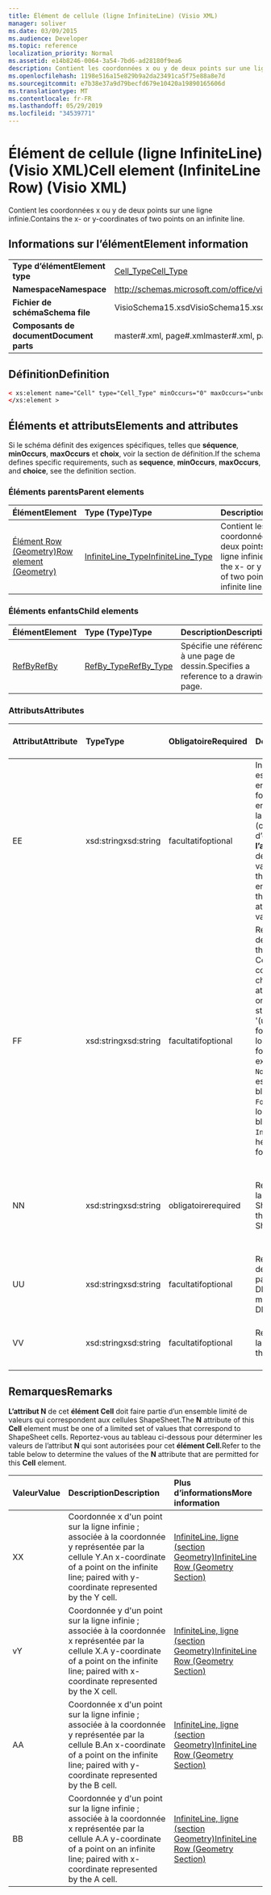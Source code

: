 ```yaml
---
title: Élément de cellule (ligne InfiniteLine) (Visio XML)
manager: soliver
ms.date: 03/09/2015
ms.audience: Developer
ms.topic: reference
localization_priority: Normal
ms.assetid: e14b8246-0064-3a54-7bd6-ad28180f9ea6
description: Contient les coordonnées x ou y de deux points sur une ligne infinie.
ms.openlocfilehash: 1198e516a15e829b9a2da23491ca5f75e88a8e7d
ms.sourcegitcommit: e7b38e37a9d79becfd679e10420a19890165606d
ms.translationtype: MT
ms.contentlocale: fr-FR
ms.lasthandoff: 05/29/2019
ms.locfileid: "34539771"
---
```

# <a name="cell-element-infiniteline-row-visio-xml"></a><span data-ttu-id="aed37-103">Élément de cellule (ligne InfiniteLine) (Visio XML)</span><span class="sxs-lookup"><span data-stu-id="aed37-103">Cell element (InfiniteLine Row) (Visio XML)</span></span>

<span data-ttu-id="aed37-104">Contient les coordonnées x ou y de deux points sur une ligne infinie.</span><span class="sxs-lookup"><span data-stu-id="aed37-104">Contains the x- or y-coordinates of two points on an infinite line.</span></span>
  
## <a name="element-information"></a><span data-ttu-id="aed37-105">Informations sur l’élément</span><span class="sxs-lookup"><span data-stu-id="aed37-105">Element information</span></span>

|||
|:-----|:-----|
|<span data-ttu-id="aed37-106">**Type d’élément**</span><span class="sxs-lookup"><span data-stu-id="aed37-106">**Element type**</span></span> <br/> |[<span data-ttu-id="aed37-107">Cell_Type</span><span class="sxs-lookup"><span data-stu-id="aed37-107">Cell_Type</span></span>](cell_type-complextypevisio-xml.md) <br/> |
|<span data-ttu-id="aed37-108">**Namespace**</span><span class="sxs-lookup"><span data-stu-id="aed37-108">**Namespace**</span></span> <br/> |http://schemas.microsoft.com/office/visio/2012/main  <br/> |
|<span data-ttu-id="aed37-109">**Fichier de schéma**</span><span class="sxs-lookup"><span data-stu-id="aed37-109">**Schema file**</span></span> <br/> |<span data-ttu-id="aed37-110">VisioSchema15.xsd</span><span class="sxs-lookup"><span data-stu-id="aed37-110">VisioSchema15.xsd</span></span>  <br/> |
|<span data-ttu-id="aed37-111">**Composants de document**</span><span class="sxs-lookup"><span data-stu-id="aed37-111">**Document parts**</span></span> <br/> |<span data-ttu-id="aed37-112">master#.xml, page#.xml</span><span class="sxs-lookup"><span data-stu-id="aed37-112">master#.xml, page#.xml</span></span>  <br/> |
   
## <a name="definition"></a><span data-ttu-id="aed37-113">Définition</span><span class="sxs-lookup"><span data-stu-id="aed37-113">Definition</span></span>

```XML
< xs:element name="Cell" type="Cell_Type" minOccurs="0" maxOccurs="unbounded" >
</xs:element >
```

## <a name="elements-and-attributes"></a><span data-ttu-id="aed37-114">Éléments et attributs</span><span class="sxs-lookup"><span data-stu-id="aed37-114">Elements and attributes</span></span>

<span data-ttu-id="aed37-115">Si le schéma définit des exigences spécifiques, telles que **séquence**, **minOccurs**, **maxOccurs** et **choix**, voir la section de définition.</span><span class="sxs-lookup"><span data-stu-id="aed37-115">If the schema defines specific requirements, such as **sequence**, **minOccurs**, **maxOccurs**, and **choice**, see the definition section.</span></span> 
  
### <a name="parent-elements"></a><span data-ttu-id="aed37-116">Éléments parents</span><span class="sxs-lookup"><span data-stu-id="aed37-116">Parent elements</span></span>

|<span data-ttu-id="aed37-117">**Élément**</span><span class="sxs-lookup"><span data-stu-id="aed37-117">**Element**</span></span>|<span data-ttu-id="aed37-118">**Type (Type)**</span><span class="sxs-lookup"><span data-stu-id="aed37-118">**Type**</span></span>|<span data-ttu-id="aed37-119">**Description**</span><span class="sxs-lookup"><span data-stu-id="aed37-119">**Description**</span></span>|
|:-----|:-----|:-----|
|[<span data-ttu-id="aed37-120">Élément Row (Geometry)</span><span class="sxs-lookup"><span data-stu-id="aed37-120">Row element (Geometry)</span></span>](row-element-geometry-sectionvisio-xml.md) <br/> |[<span data-ttu-id="aed37-121">InfiniteLine_Type</span><span class="sxs-lookup"><span data-stu-id="aed37-121">InfiniteLine_Type</span></span>](infiniteline_type-complextypevisio-xml.md) <br/> |<span data-ttu-id="aed37-122">Contient les coordonnées x ou y de deux points sur une ligne infinie.</span><span class="sxs-lookup"><span data-stu-id="aed37-122">Contains the x- or y-coordinates of two points on an infinite line.</span></span>  <br/> |
   
### <a name="child-elements"></a><span data-ttu-id="aed37-123">Éléments enfants</span><span class="sxs-lookup"><span data-stu-id="aed37-123">Child elements</span></span>

|<span data-ttu-id="aed37-124">**Élément**</span><span class="sxs-lookup"><span data-stu-id="aed37-124">**Element**</span></span>|<span data-ttu-id="aed37-125">**Type (Type)**</span><span class="sxs-lookup"><span data-stu-id="aed37-125">**Type**</span></span>|<span data-ttu-id="aed37-126">**Description**</span><span class="sxs-lookup"><span data-stu-id="aed37-126">**Description**</span></span>|
|:-----|:-----|:-----|
|[<span data-ttu-id="aed37-127">RefBy</span><span class="sxs-lookup"><span data-stu-id="aed37-127">RefBy</span></span>](refby-element-cell_type-complextypevisio-xml.md) <br/> |[<span data-ttu-id="aed37-128">RefBy_Type</span><span class="sxs-lookup"><span data-stu-id="aed37-128">RefBy_Type</span></span>](refby_type-complextypevisio-xml.md) <br/> |<span data-ttu-id="aed37-129">Spécifie une référence à une page de dessin.</span><span class="sxs-lookup"><span data-stu-id="aed37-129">Specifies a reference to a drawing page.</span></span>  <br/> |
   
### <a name="attributes"></a><span data-ttu-id="aed37-130">Attributs</span><span class="sxs-lookup"><span data-stu-id="aed37-130">Attributes</span></span>

|<span data-ttu-id="aed37-131">**Attribut**</span><span class="sxs-lookup"><span data-stu-id="aed37-131">**Attribute**</span></span>|<span data-ttu-id="aed37-132">**Type**</span><span class="sxs-lookup"><span data-stu-id="aed37-132">**Type**</span></span>|<span data-ttu-id="aed37-133">**Obligatoire**</span><span class="sxs-lookup"><span data-stu-id="aed37-133">**Required**</span></span>|<span data-ttu-id="aed37-134">**Description**</span><span class="sxs-lookup"><span data-stu-id="aed37-134">**Description**</span></span>|<span data-ttu-id="aed37-135">**Valeurs possibles**</span><span class="sxs-lookup"><span data-stu-id="aed37-135">**Possible values**</span></span>|
|:-----|:-----|:-----|:-----|:-----|
|<span data-ttu-id="aed37-136">E</span><span class="sxs-lookup"><span data-stu-id="aed37-136">E</span></span>  <br/> |<span data-ttu-id="aed37-137">xsd:string</span><span class="sxs-lookup"><span data-stu-id="aed37-137">xsd:string</span></span>  <br/> |<span data-ttu-id="aed37-138">facultatif</span><span class="sxs-lookup"><span data-stu-id="aed37-138">optional</span></span>  <br/> |<span data-ttu-id="aed37-139">Indique que la formule est évaluée à une erreur.</span><span class="sxs-lookup"><span data-stu-id="aed37-139">Indicates that the formula evaluates to an error.</span></span> <span data-ttu-id="aed37-140">La valeur de **E** est la valeur actuelle (chaîne de message d’erreur) ; la valeur de **l’attribut V** est la dernière valeur valide.</span><span class="sxs-lookup"><span data-stu-id="aed37-140">The value of **E** is the current value (an error message string); the value of the **V** attribute is the last valid value.</span></span>  <br/> |<span data-ttu-id="aed37-141">Chaîne de message d’erreur.</span><span class="sxs-lookup"><span data-stu-id="aed37-141">An error message string.</span></span>  <br/> |
|<span data-ttu-id="aed37-142">F</span><span class="sxs-lookup"><span data-stu-id="aed37-142">F</span></span>  <br/> |<span data-ttu-id="aed37-143">xsd:string</span><span class="sxs-lookup"><span data-stu-id="aed37-143">xsd:string</span></span>  <br/> |<span data-ttu-id="aed37-144">facultatif</span><span class="sxs-lookup"><span data-stu-id="aed37-144">optional</span></span>  <br/> | <span data-ttu-id="aed37-145">Représente la formule de l’élément.</span><span class="sxs-lookup"><span data-stu-id="aed37-145">Represents the element's formula.</span></span> <span data-ttu-id="aed37-146">Cet attribut peut contenir l’une des chaînes suivantes :</span><span class="sxs-lookup"><span data-stu-id="aed37-146">This attribute can contain one of the following strings:</span></span>  <br/>  <span data-ttu-id="aed37-147">'(une formule)' si la formule existe localement</span><span class="sxs-lookup"><span data-stu-id="aed37-147">'(some formula)' if the formula exists locally</span></span>  <br/>  <span data-ttu-id="aed37-148">`No Formula` si la formule est supprimée ou bloquée localement</span><span class="sxs-lookup"><span data-stu-id="aed37-148">`No Formula` if the formula is locally deleted or blocked</span></span>  <br/>  <span data-ttu-id="aed37-149">`Inh` si la formule est héritée.</span><span class="sxs-lookup"><span data-stu-id="aed37-149">`Inh` if the formula is inherited.</span></span>  <br/> |<span data-ttu-id="aed37-150">Formule.</span><span class="sxs-lookup"><span data-stu-id="aed37-150">A formula.</span></span>  <br/> |
|<span data-ttu-id="aed37-151">N</span><span class="sxs-lookup"><span data-stu-id="aed37-151">N</span></span>  <br/> |<span data-ttu-id="aed37-152">xsd:string</span><span class="sxs-lookup"><span data-stu-id="aed37-152">xsd:string</span></span>  <br/> |<span data-ttu-id="aed37-153">obligatoire</span><span class="sxs-lookup"><span data-stu-id="aed37-153">required</span></span>  <br/> |<span data-ttu-id="aed37-154">Représente le nom de la cellule ShapeSheet.</span><span class="sxs-lookup"><span data-stu-id="aed37-154">Represents the name of the ShapeSheet cell.</span></span>  <br/> |<span data-ttu-id="aed37-155">Nom de la cellule ShapeSheet.</span><span class="sxs-lookup"><span data-stu-id="aed37-155">The name of the ShapeSheet cell.</span></span>  <br/> <span data-ttu-id="aed37-156">Voir la section Remarques ci-dessous.</span><span class="sxs-lookup"><span data-stu-id="aed37-156">See the Remarks section below.</span></span>  <br/> |
|<span data-ttu-id="aed37-157">U</span><span class="sxs-lookup"><span data-stu-id="aed37-157">U</span></span>  <br/> |<span data-ttu-id="aed37-158">xsd:string</span><span class="sxs-lookup"><span data-stu-id="aed37-158">xsd:string</span></span>  <br/> |<span data-ttu-id="aed37-159">facultatif</span><span class="sxs-lookup"><span data-stu-id="aed37-159">optional</span></span>  <br/> |<span data-ttu-id="aed37-160">Représente une unité de mesure La valeur par défaut est DL.</span><span class="sxs-lookup"><span data-stu-id="aed37-160">Represents a unit of measure The default is DL.</span></span>  <br/> |<span data-ttu-id="aed37-161">Unités de la cellule.</span><span class="sxs-lookup"><span data-stu-id="aed37-161">The units of the cell.</span></span>  <br/> |
|<span data-ttu-id="aed37-162">V</span><span class="sxs-lookup"><span data-stu-id="aed37-162">V</span></span>  <br/> |<span data-ttu-id="aed37-163">xsd:string</span><span class="sxs-lookup"><span data-stu-id="aed37-163">xsd:string</span></span>  <br/> |<span data-ttu-id="aed37-164">facultatif</span><span class="sxs-lookup"><span data-stu-id="aed37-164">optional</span></span>  <br/> |<span data-ttu-id="aed37-165">Représente la valeur de la cellule.</span><span class="sxs-lookup"><span data-stu-id="aed37-165">Represents the value of the cell.</span></span>  <br/> |<span data-ttu-id="aed37-166">Valeur de la cellule ShapeSheet.</span><span class="sxs-lookup"><span data-stu-id="aed37-166">The value of the ShapeSheet cell.</span></span>  <br/> |
   
## <a name="remarks"></a><span data-ttu-id="aed37-167">Remarques</span><span class="sxs-lookup"><span data-stu-id="aed37-167">Remarks</span></span>

<span data-ttu-id="aed37-168">**L’attribut N** de cet **élément Cell** doit faire partie d’un ensemble limité de valeurs qui correspondent aux cellules ShapeSheet.</span><span class="sxs-lookup"><span data-stu-id="aed37-168">The **N** attribute of this **Cell** element must be one of a limited set of values that correspond to ShapeSheet cells.</span></span> <span data-ttu-id="aed37-169">Reportez-vous au tableau ci-dessous pour déterminer les valeurs de l’attribut **N** qui sont autorisées pour cet **élément Cell.**</span><span class="sxs-lookup"><span data-stu-id="aed37-169">Refer to the table below to determine the values of the **N** attribute that are permitted for this **Cell** element.</span></span> 
  
|<span data-ttu-id="aed37-170">**Valeur**</span><span class="sxs-lookup"><span data-stu-id="aed37-170">**Value**</span></span>|<span data-ttu-id="aed37-171">**Description**</span><span class="sxs-lookup"><span data-stu-id="aed37-171">**Description**</span></span>|<span data-ttu-id="aed37-172">**Plus d’informations**</span><span class="sxs-lookup"><span data-stu-id="aed37-172">**More information**</span></span>|
|:-----|:-----|:-----|
|<span data-ttu-id="aed37-173">X</span><span class="sxs-lookup"><span data-stu-id="aed37-173">X</span></span>  <br/> |<span data-ttu-id="aed37-174">Coordonnée x d'un point sur la ligne infinie ; associée à la coordonnée y représentée par la cellule Y.</span><span class="sxs-lookup"><span data-stu-id="aed37-174">An x-coordinate of a point on the infinite line; paired with y-coordinate represented by the Y cell.</span></span>  <br/> |[<span data-ttu-id="aed37-175">InfiniteLine, ligne (section Geometry)</span><span class="sxs-lookup"><span data-stu-id="aed37-175">InfiniteLine Row (Geometry Section)</span></span>](infiniteline-row-geometry-section.md) <br/> |
|<span data-ttu-id="aed37-176">v</span><span class="sxs-lookup"><span data-stu-id="aed37-176">Y</span></span>  <br/> |<span data-ttu-id="aed37-177">Coordonnée y d'un point sur la ligne infinie ; associée à la coordonnée x représentée par la cellule X.</span><span class="sxs-lookup"><span data-stu-id="aed37-177">A y-coordinate of a point on the infinite line; paired with x-coordinate represented by the X cell.</span></span>  <br/> |[<span data-ttu-id="aed37-178">InfiniteLine, ligne (section Geometry)</span><span class="sxs-lookup"><span data-stu-id="aed37-178">InfiniteLine Row (Geometry Section)</span></span>](infiniteline-row-geometry-section.md) <br/> |
|<span data-ttu-id="aed37-179">A</span><span class="sxs-lookup"><span data-stu-id="aed37-179">A</span></span>  <br/> |<span data-ttu-id="aed37-180">Coordonnée x d'un point sur la ligne infinie ; associée à la coordonnée y représentée par la cellule B.</span><span class="sxs-lookup"><span data-stu-id="aed37-180">An x-coordinate of a point on the infinite line; paired with y-coordinate represented by the B cell.</span></span>  <br/> |[<span data-ttu-id="aed37-181">InfiniteLine, ligne (section Geometry)</span><span class="sxs-lookup"><span data-stu-id="aed37-181">InfiniteLine Row (Geometry Section)</span></span>](infiniteline-row-geometry-section.md) <br/> |
|<span data-ttu-id="aed37-182">B</span><span class="sxs-lookup"><span data-stu-id="aed37-182">B</span></span>  <br/> |<span data-ttu-id="aed37-183">Coordonnée y d'un point sur la ligne infinie ; associée à la coordonnée x représentée par la cellule A.</span><span class="sxs-lookup"><span data-stu-id="aed37-183">A y-coordinate of a point on an infinite line; paired with x-coordinate represented by the A cell.</span></span>  <br/> |[<span data-ttu-id="aed37-184">InfiniteLine, ligne (section Geometry)</span><span class="sxs-lookup"><span data-stu-id="aed37-184">InfiniteLine Row (Geometry Section)</span></span>](infiniteline-row-geometry-section.md) <br/> |
   

